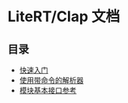 # LiteRT/Clap 文档

## 目录

- [快速入门](./01-get-start.md)
- [使用带命令的解析器](./02-use-command-parser.md)
- [模块基本接口参考](./A.module-api.md)
